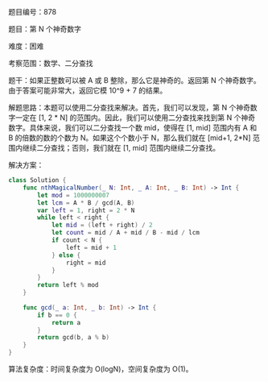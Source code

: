 题目编号：878

题目：第 N 个神奇数字

难度：困难

考察范围：数学、二分查找

题干：如果正整数可以被 A 或 B 整除，那么它是神奇的。返回第 N 个神奇数字。由于答案可能非常大，返回它模 10^9 + 7 的结果。

解题思路：本题可以使用二分查找来解决。首先，我们可以发现，第 N 个神奇数字一定在 [1, 2 * N] 的范围内。因此，我们可以使用二分查找来找到第 N 个神奇数字。具体来说，我们可以二分查找一个数 mid，使得在 [1, mid] 范围内有 A 和 B 的倍数的数的个数为 N。如果这个个数小于 N，那么我们就在 [mid+1, 2*N] 范围内继续二分查找；否则，我们就在 [1, mid] 范围内继续二分查找。

解决方案：

```swift
class Solution {
    func nthMagicalNumber(_ N: Int, _ A: Int, _ B: Int) -> Int {
        let mod = 1000000007
        let lcm = A * B / gcd(A, B)
        var left = 1, right = 2 * N
        while left < right {
            let mid = (left + right) / 2
            let count = mid / A + mid / B - mid / lcm
            if count < N {
                left = mid + 1
            } else {
                right = mid
            }
        }
        return left % mod
    }
    
    func gcd(_ a: Int, _ b: Int) -> Int {
        if b == 0 {
            return a
        }
        return gcd(b, a % b)
    }
}
```

算法复杂度：时间复杂度为 O(logN)，空间复杂度为 O(1)。